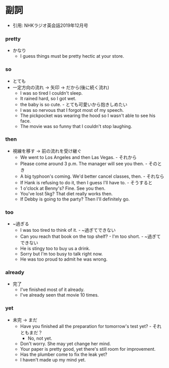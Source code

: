 # 副詞
- 引用: NHKラジオ英会話2019年12月号

### pretty
- かなり
  - I guess things must be pretty hectic at your store.

### so
- とても
- 一定方向の流れ -> 矢印 -> だから(後に続く流れ)
  - I was so tired I couldn't sleep.
  - It rained hard, so I got wet.
  - the baby is so cute. - とても可愛いから抱きしめたい
  - I was so nervous that I forgot most of my speech.
  - The pickpocket was wearing the hood so I wasn't able to see his face.
  - The movie was so funny that I couldn't stop laughing.

### then
- 視線を移す -> 前の流れを受け継ぐ
  - We went to Los Angeles and then Las Vegas. - それから
  - Please come around 3 p.m. The manager will see you then. - そのとき
  - A big typhoon's coming. We'd better cancel classes, then. - それなら
  - If Hank is refusing to do it, then I guess I'll have to. - そうすると
  - 1 o'clock at Benny's? Fine. See you then.
  - You've lost 5kg? That diet really works then.
  - If Debby is going to the party? Then I'll definitely go.

### too
- ~過ぎる
  - I was too tired to think of it.  - ~過ぎてできない
  - Can you reach that book on the top shelf? - I'm too short. - ~過ぎてできない
  - He is stingy too to buy us a drink.
  - Sorry but I'm too busy to talk right now.
  - He was too proud to admit he was wrong.

### already
- 完了
  - I've finished most of it already.
  - I've already seen that movie 10 times.

### yet
- 未完 -> まだ
  - Have you finished all the preparation for tomorrow's test yet? - それともまだ？
    - No, not yet.
  - Don't worry. She may yet change her mind.
  - Your paper is pretty good, yet there's still room for improvement.
  - Has the plumber come to fix the leak yet?
  - I haven't made up my mind yet.
